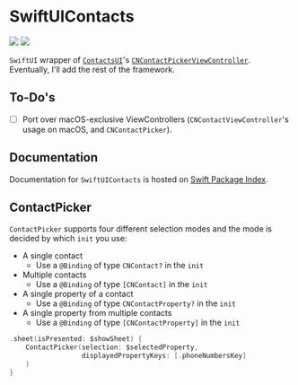 # SwiftUIContacts

[![](https://img.shields.io/endpoint?url=https%3A%2F%2Fswiftpackageindex.com%2Fapi%2Fpackages%2Fedonv%2FSwiftUIContacts%2Fbadge%3Ftype%3Dswift-versions)](https://swiftpackageindex.com/edonv/SwiftUIContacts)
[![](https://img.shields.io/endpoint?url=https%3A%2F%2Fswiftpackageindex.com%2Fapi%2Fpackages%2Fedonv%2FSwiftUIContacts%2Fbadge%3Ftype%3Dplatforms)](https://swiftpackageindex.com/edonv/SwiftUIContacts)

`SwiftUI` wrapper of [`ContactsUI`](https://developer.apple.com/documentation/contactsui)'s  [`CNContactPickerViewController`](https://developer.apple.com/documentation/contactsui/cncontactpickerviewcontroller). Eventually, I'll add the rest of the framework. 

## To-Do's
- [ ] Port over macOS-exclusive ViewControllers (`CNContactViewController`'s usage on macOS, and `CNContactPicker`).

## Documentation

Documentation for `SwiftUIContacts` is hosted on [Swift Package Index](https://swiftpackageindex.com/edonv/SwiftUIContacts/documentation/swiftuicontacts).

## ContactPicker

`ContactPicker` supports four different selection modes and the mode is decided by which `init` you use:
- A single contact 
  - Use a `@Binding` of type `CNContact?` in the `init`
- Multiple contacts 
  - Use a `@Binding` of type `[CNContact]` in the `init`
- A single property of a contact 
  - Use a `@Binding` of type `CNContactProperty?` in the `init`
- A single property from multiple contacts 
  - Use a `@Binding` of type `[CNContactProperty]` in the `init`

```swift
.sheet(isPresented: $showSheet) {
    ContactPicker(selection: $selectedProperty,
                  displayedPropertyKeys: [.phoneNumbersKey]
    )
}
```
